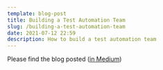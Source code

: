 ```yaml
---
template: blog-post
title: Building a Test Automation Team
slug: /building-a-test-automation-team
date: 2021-07-12 22:59
description: How to build a test automation team
---
```

Please find the blog posted 
(<a href="https://medium.com/thundra/series-2-building-a-test-automation-team-f636ae1355fd" target="_blank">in Medium</a>)